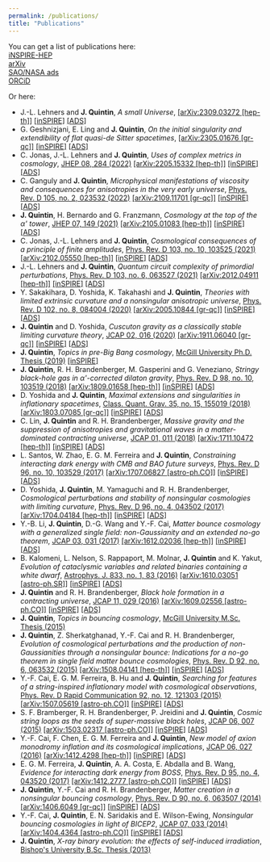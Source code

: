 ```yaml
---
permalink: /publications/
title: "Publications"
---
```


You can get a list of publications here:  
<i class="ai ai-inspire ai-3x"></i> [iNSPIRE-HEP](https://inspirehep.net/authors/1344967?ui-citation-summary=true)  
<i class="ai ai-arxiv ai-3x"></i> [arXiv](http://arxiv.org/a/quintin_j_1)  
<i class="ai ai-ads ai-3x"></i> [SAO/NASA ads](https://ui.adsabs.harvard.edu/search/p_=0&q=docs%28library%2FCJaTKNPHThyCaiEhjcmugQ%29&sort=date%20desc%2C%20bibcode%20desc)  
<i class="ai ai-orcid ai-3x"></i> [ORCiD](https://orcid.org/0000-0003-4532-7026)

Or here:  
- J.-L. Lehners and **J. Quintin**, *A small Universe*, [\[arXiv:2309.03272 \[hep-th\]\]](https://arxiv.org/abs/2309.03272) [\[inSPIRE\]](https://inspirehep.net/literature/2694403) [\[ADS\]](https://ui.adsabs.harvard.edu/abs/2023arXiv230903272L/abstract)
- G. Geshnizjani, E. Ling and **J. Quintin**, *On the initial singularity and extendibility of flat quasi-de Sitter spacetimes*, [\[arXiv:2305.01676 \[gr-qc\]\]](https://arxiv.org/abs/2305.01676) [\[inSPIRE\]](https://inspirehep.net/literature/2656220) [\[ADS\]](https://ui.adsabs.harvard.edu/abs/2023arXiv230501676G/abstract)
- C. Jonas, J.-L. Lehners and **J. Quintin**, *Uses of complex metrics in cosmology*, [JHEP 08, 284 (2022)](https://link.springer.com/article/10.1007/JHEP08(2022)284) [\[arXiv:2205.15332 \[hep-th\]\]](https://arxiv.org/abs/2205.15332) [\[inSPIRE\]](https://inspirehep.net/literature/2089852) [\[ADS\]](https://ui.adsabs.harvard.edu/abs/2022JHEP...08..284J/abstract)
- C. Ganguly and **J. Quintin**, *Microphysical manifestations of viscosity and consequences for anisotropies in the very early universe*, [Phys. Rev. D 105, no. 2, 023532 (2022)](https://journals.aps.org/prd/abstract/10.1103/PhysRevD.105.023532) [\[arXiv:2109.11701 \[gr-qc\]\]](https://arxiv.org/abs/2109.11701) [\[inSPIRE\]](https://inspirehep.net/literature/1927775) [\[ADS\]](https://ui.adsabs.harvard.edu/abs/2022PhRvD.105b3532G/abstract)
- **J. Quintin**, H. Bernardo and G. Franzmann, *Cosmology at the top of the α' tower*, [JHEP 07, 149 (2021)](https://link.springer.com/article/10.1007%2FJHEP07%282021%29149) [\[arXiv:2105.01083 \[hep-th\]\]](https://arxiv.org/abs/2105.01083) [\[inSPIRE\]](https://inspirehep.net/literature/1861853) [\[ADS\]](https://ui.adsabs.harvard.edu/abs/2021JHEP...07..149Q/abstract)
- C. Jonas, J.-L. Lehners and **J. Quintin**, *Cosmological consequences of a principle of finite amplitudes*, [Phys. Rev. D 103, no. 10, 103525 (2021)](https://journals.aps.org/prd/abstract/10.1103/PhysRevD.103.103525) [\[arXiv:2102.05550 \[hep-th\]\]](https://arxiv.org/abs/2102.05550) [\[inSPIRE\]](https://inspirehep.net/literature/1845813) [\[ADS\]](https://ui.adsabs.harvard.edu/abs/2021PhRvD.103j3525J/abstract)
- J.-L. Lehners and **J. Quintin**, *Quantum circuit complexity of primordial perturbations*, [Phys. Rev. D 103, no. 6, 063527 (2021)](https://journals.aps.org/prd/abstract/10.1103/PhysRevD.103.063527) [\[arXiv:2012.04911 \[hep-th\]\]](https://arxiv.org/abs/2012.04911) [\[inSPIRE\]](https://inspirehep.net/literature/1835412) [\[ADS\]](https://ui.adsabs.harvard.edu/abs/2021PhRvD.103f3527L/abstract)
- Y. Sakakihara, D. Yoshida, K. Takahashi and **J. Quintin**, *Theories with limited extrinsic curvature and a nonsingular anisotropic universe*, [Phys. Rev. D 102, no. 8, 084004 (2020)](https://journals.aps.org/prd/abstract/10.1103/PhysRevD.102.084004) [\[arXiv:2005.10844 \[gr-qc\]\]](https://arxiv.org/abs/2005.10844) [\[inSPIRE\]](https://inspirehep.net/literature/1797455) [\[ADS\]](https://ui.adsabs.harvard.edu/abs/2020PhRvD.102h4004S/abstract)
- **J. Quintin** and D. Yoshida, *Cuscuton gravity as a classically stable limiting curvature theory*, [JCAP 02, 016 (2020)](https://iopscience.iop.org/article/10.1088/1475-7516/2020/02/016) [\[arXiv:1911.06040 \[gr-qc\]\]](https://arxiv.org/abs/1911.06040) [\[inSPIRE\]](https://inspirehep.net/literature/1765076) [\[ADS\]](https://ui.adsabs.harvard.edu/abs/2020JCAP...02..016Q/abstract)
- **J. Quintin**, *Topics in pre-Big Bang cosmology*, [McGill University Ph.D. Thesis (2019)](https://escholarship.mcgill.ca/concern/theses/fx719r45m) [\[inSPIRE\]](https://inspirehep.net/literature/1779062)
- **J. Quintin**, R. H. Brandenberger, M. Gasperini and G. Veneziano, *Stringy black-hole gas in α'-corrected dilaton gravity*, [Phys. Rev. D 98, no. 10, 103519 (2018)](https://journals.aps.org/prd/abstract/10.1103/PhysRevD.98.103519) [\[arXiv:1809.01658 \[hep-th\]\]](https://arxiv.org/abs/1809.01658) [\[inSPIRE\]](https://inspirehep.net/literature/1692927) [\[ADS\]](https://ui.adsabs.harvard.edu/abs/2018PhRvD..98j3519Q/abstract)
- D. Yoshida and **J. Quintin**, *Maximal extensions and singularities in inflationary spacetimes*, [Class. Quant. Grav. 35, no. 15, 155019 (2018)](https://iopscience.iop.org/article/10.1088/1361-6382/aacf4b) [\[arXiv:1803.07085 \[gr-qc\]\]](https://arxiv.org/abs/1803.07085) [\[inSPIRE\]](https://inspirehep.net/literature/1663274) [\[ADS\]](https://ui.adsabs.harvard.edu/abs/2018CQGra..35o5019Y/abstract)
- C. Lin, **J. Quintin** and R. H. Brandenberger, *Massive gravity and the suppression of anisotropies and gravitational waves in a matter-dominated contracting universe*, [JCAP 01, 011 (2018)](https://iopscience.iop.org/article/10.1088/1475-7516/2018/01/011) [\[arXiv:1711.10472 \[hep-th\]\]](https://arxiv.org/abs/1711.10472) [\[inSPIRE\]](https://inspirehep.net/literature/1639239) [\[ADS\]](https://ui.adsabs.harvard.edu/abs/2018JCAP...01..011L/abstract)
- L. Santos, W. Zhao, E. G. M. Ferreira and **J. Quintin**, *Constraining interacting dark energy with CMB and BAO future surveys*, [Phys. Rev. D 96, no. 10, 103529 (2017)](https://journals.aps.org/prd/abstract/10.1103/PhysRevD.96.103529) [\[arXiv:1707.06827 \[astro-ph.CO\]\]](https://arxiv.org/abs/1707.06827) [\[inSPIRE\]](https://inspirehep.net/literature/1611011) [\[ADS\]](https://ui.adsabs.harvard.edu/abs/2017PhRvD..96j3529S/abstract)
- D. Yoshida, **J. Quintin**, M. Yamaguchi and R. H. Brandenberger, *Cosmological perturbations and stability of nonsingular cosmologies with limiting curvature*, [Phys. Rev. D 96, no. 4, 043502 (2017)](https://journals.aps.org/prd/abstract/10.1103/PhysRevD.96.043502) [\[arXiv:1704.04184 \[hep-th\]\]](https://arxiv.org/abs/1704.04184) [\[inSPIRE\]](https://inspirehep.net/literature/1591515) [\[ADS\]](https://ui.adsabs.harvard.edu/abs/2017PhRvD..96d3502Y/abstract)
- Y.-B. Li, **J. Quintin**, D.-G. Wang and Y.-F. Cai, *Matter bounce cosmology with a generalized single field: non-Gaussianity and an extended no-go theorem*, [JCAP 03, 031 (2017)](https://iopscience.iop.org/article/10.1088/1475-7516/2017/03/031) [\[arXiv:1612.02036 \[hep-th\]\]](https://arxiv.org/abs/1612.02036) [\[inSPIRE\]](https://inspirehep.net/literature/1502063) [\[ADS\]](https://ui.adsabs.harvard.edu/abs/2017JCAP...03..031L/abstract)
- B. Kalomeni, L. Nelson, S. Rappaport, M. Molnar, **J. Quintin** and K. Yakut, *Evolution of cataclysmic variables and related binaries containing a white dwarf*, [Astrophys. J. 833, no. 1, 83 (2016)](https://iopscience.iop.org/article/10.3847/1538-4357/833/1/83) [\[arXiv:1610.03051 \[astro-ph.SR\]\]](https://arxiv.org/abs/1610.03051) [\[inSPIRE\]](https://inspirehep.net/literature/1611237) [\[ADS\]](https://ui.adsabs.harvard.edu/abs/2016ApJ...833...83K/abstract)
- **J. Quintin** and R. H. Brandenberger, *Black hole formation in a contracting universe*, [JCAP 11, 029 (2016)](https://iopscience.iop.org/article/10.1088/1475-7516/2016/11/029)
[\[arXiv:1609.02556 \[astro-ph.CO\]\]](https://arxiv.org/abs/1609.02556) [\[inSPIRE\]](https://inspirehep.net/literature/1486024) [\[ADS\]](https://ui.adsabs.harvard.edu/abs/2016JCAP...11..029Q/abstract)
- **J. Quintin**, *Topics in bouncing cosmology*, [McGill University M.Sc. Thesis (2015)](https://escholarship.mcgill.ca/concern/theses/bg257h838?locale=en)
- **J. Quintin**, Z. Sherkatghanad, Y.-F. Cai and R. H. Brandenberger, *Evolution of cosmological perturbations and the production of non-Gaussianities through a nonsingular bounce: Indications for a no-go theorem in single field matter bounce cosmologies*, [Phys. Rev. D 92, no. 6, 063532 (2015)](https://journals.aps.org/prd/abstract/10.1103/PhysRevD.92.063532) [\[arXiv:1508.04141 \[hep-th\]\]](https://arxiv.org/abs/1508.04141) [\[inSPIRE\]](https://inspirehep.net/literature/1388339) [\[ADS\]](https://ui.adsabs.harvard.edu/abs/2015PhRvD..92f3532Q/abstract)
- Y.-F. Cai, E. G. M. Ferreira, B. Hu and **J. Quintin**, *Searching for features of a string-inspired inflationary model with cosmological observations*, [Phys. Rev. D Rapid Communication 92, no. 12, 121303 (2015)](https://journals.aps.org/prd/abstract/10.1103/PhysRevD.92.121303) [\[arXiv:1507.05619 \[astro-ph.CO\]\]](https://arxiv.org/abs/1507.05619) [\[inSPIRE\]](https://inspirehep.net/literature/1384081) [\[ADS\]](https://ui.adsabs.harvard.edu/abs/2015PhRvD..92l1303C/abstract)
- S. F. Bramberger, R. H. Brandenberger, P. Jreidini and **J. Quintin**, *Cosmic string loops as the seeds of super-massive black holes*, [JCAP 06, 007 (2015)](https://iopscience.iop.org/article/10.1088/1475-7516/2015/06/007) [\[arXiv:1503.02317 \[astro-ph.CO\]\]](https://arxiv.org/abs/1503.02317) [\[inSPIRE\]](https://inspirehep.net/literature/1351178) [\[ADS\]](https://ui.adsabs.harvard.edu/abs/2015JCAP...06..007B/abstract)
- Y.-F. Cai, F. Chen, E. G. M. Ferreira and **J. Quintin**, *New model of axion monodromy inflation and its cosmological implications*, [JCAP 06, 027 (2016)](https://iopscience.iop.org/article/10.1088/1475-7516/2016/06/027) [\[arXiv:1412.4298 \[hep-th\]\]](https://arxiv.org/abs/1412.4298) [\[inSPIRE\]](https://inspirehep.net/literature/1334289) [\[ADS\]](https://ui.adsabs.harvard.edu/abs/2016JCAP...06..027C/abstract)
- E. G. M. Ferreira, **J. Quintin**, A. A. Costa, E. Abdalla and B. Wang, *Evidence for interacting dark energy from BOSS*, [Phys. Rev. D 95, no. 4, 043520 (2017)](https://journals.aps.org/prd/abstract/10.1103/PhysRevD.95.043520) [\[arXiv:1412.2777 \[astro-ph.CO\]\]](https://arxiv.org/abs/1412.2777) [\[inSPIRE\]](https://inspirehep.net/literature/1333360) [\[ADS\]](https://ui.adsabs.harvard.edu/abs/2017PhRvD..95d3520F/abstract)
- **J. Quintin**, Y.-F. Cai and R. H. Brandenberger, *Matter creation in a nonsingular bouncing cosmology*, [Phys. Rev. D 90, no. 6, 063507 (2014)](https://journals.aps.org/prd/abstract/10.1103/PhysRevD.90.063507) [\[arXiv:1406.6049 \[gr-qc\]\]](https://arxiv.org/abs/1406.6049) [\[inSPIRE\]](https://inspirehep.net/literature/1302770) [\[ADS\]](https://ui.adsabs.harvard.edu/abs/2014PhRvD..90f3507Q/abstract)
- Y.-F. Cai, **J. Quintin**, E. N. Saridakis and E. Wilson-Ewing, *Nonsingular bouncing cosmologies in light of BICEP2*, [JCAP 07, 033 (2014)](https://iopscience.iop.org/article/10.1088/1475-7516/2014/07/033) [\[arXiv:1404.4364 \[astro-ph.CO\]\]](https://arxiv.org/abs/1404.4364) [\[inSPIRE\]](https://inspirehep.net/literature/1291105) [\[ADS\]](https://ui.adsabs.harvard.edu/abs/2014JCAP...07..033C/abstract)
- **J. Quintin**, *X-ray binary evolution: the effects of self-induced irradiation*, [Bishop's University B.Sc. Thesis (2013)](../assets/docs/JeromeQuintin_BSc_thesis.pdf)
